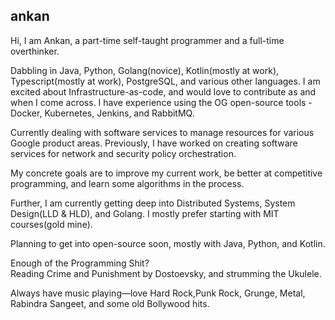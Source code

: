 ## ankan
Hi, I am Ankan, a part-time self-taught programmer and a full-time overthinker.

Dabbling in Java, Python, Golang(novice), Kotlin(mostly at work), Typescript(mostly at work), PostgreSQL, and various other languages. 
I am excited about Infrastructure-as-code, and would love to contribute as and when I come across. I have experience using the OG open-source tools - Docker, Kubernetes, Jenkins, and RabbitMQ.

Currently dealing with software services to manage resources for various Google product areas.
Previously, I have worked on creating software services for network and security policy orchestration.

My concrete goals are to improve my current work, be better at competitive programming, and learn some algorithms in the process.

Further, I am currently getting deep into Distributed Systems, System Design(LLD & HLD), and Golang. I mostly prefer starting with MIT courses(gold mine).

Planning to get into open-source soon, mostly with Java, Python, and Kotlin.

Enough of the Programming Shit?<br>
Reading Crime and Punishment by Dostoevsky, and strumming the Ukulele.

Always have music playing—love Hard Rock,Punk Rock, Grunge, Metal, Rabindra Sangeet, and some old Bollywood hits.
